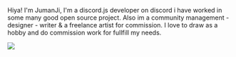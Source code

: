 Hiya! I'm JumanJi, I'm a discord.js developer on discord i have worked in some many good open source project. Also im a community management - designer - writer & a freelance artist for commission. I love to draw as a hobby and do commission work for fullfill my needs.

<img src="https://skillicons.dev/icons?i=js,html,css,nodejs,vscode,mongodb,vercel,twitter,instagram,deno,ai,mysql,googlecloud,github,discord" />
